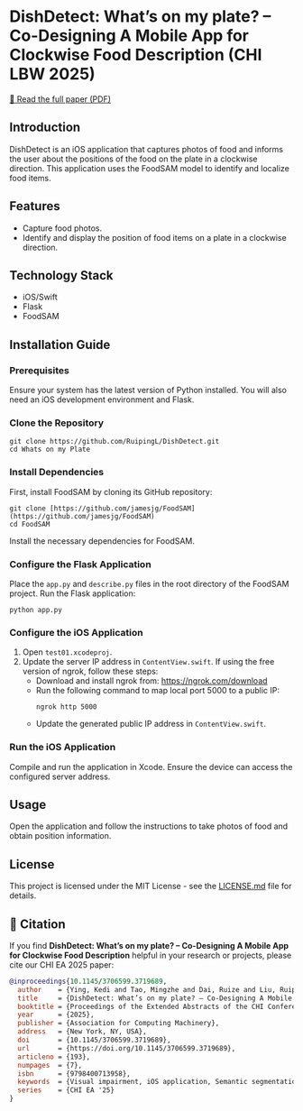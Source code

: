 # DishDetect: What’s on my plate? – Co-Designing A Mobile App for Clockwise Food Description (CHI LBW 2025)
[📄 Read the full paper (PDF)](https://dl.acm.org/doi/full/10.1145/3706599.3719689)
## Introduction

DishDetect is an iOS application that captures photos of food and informs the user about the positions of the food on the plate in a clockwise direction. This application uses the FoodSAM model to identify and localize food items.

## Features

- Capture food photos.
- Identify and display the position of food items on a plate in a clockwise direction.

## Technology Stack

- iOS/Swift
- Flask
- FoodSAM

## Installation Guide

### Prerequisites

Ensure your system has the latest version of Python installed. You will also need an iOS development environment and Flask.

### Clone the Repository

```
git clone https://github.com/RuipingL/DishDetect.git
cd Whats on my Plate
```

### Install Dependencies

First, install FoodSAM by cloning its GitHub repository:

```
git clone [https://github.com/jamesjg/FoodSAM](https://github.com/jamesjg/FoodSAM)
cd FoodSAM
```

Install the necessary dependencies for FoodSAM.

### Configure the Flask Application

Place the `app.py` and `describe.py` files in the root directory of the FoodSAM project.
Run the Flask application:

```
python app.py
```

### Configure the iOS Application

1. Open `test01.xcodeproj`.
2. Update the server IP address in `ContentView.swift`. If using the free version of ngrok, follow these steps:
   - Download and install ngrok from: https://ngrok.com/download
   - Run the following command to map local port 5000 to a public IP:
     ```
     ngrok http 5000
     ```
   - Update the generated public IP address in `ContentView.swift`.

### Run the iOS Application

Compile and run the application in Xcode. Ensure the device can access the configured server address.

## Usage

Open the application and follow the instructions to take photos of food and obtain position information.


## License

This project is licensed under the MIT License - see the [LICENSE.md](LICENSE) file for details.

## 📖 Citation

If you find **DishDetect: What’s on my plate? – Co-Designing A Mobile App for Clockwise Food Description** helpful in your research or projects, please cite our CHI EA 2025 paper:

```bibtex
@inproceedings{10.1145/3706599.3719689,
  author    = {Ying, Kedi and Tao, Mingzhe and Dai, Ruize and Liu, Ruiping and M\"{u}ller, Karin and Jaworek, Gerhard and Zhang, Jiaming and Stiefelhagen, Rainer},
  title     = {DishDetect: What’s on my plate? – Co-Designing A Mobile App for Clockwise Food Description},
  booktitle = {Proceedings of the Extended Abstracts of the CHI Conference on Human Factors in Computing Systems},
  year      = {2025},
  publisher = {Association for Computing Machinery},
  address   = {New York, NY, USA},
  doi       = {10.1145/3706599.3719689},
  url       = {https://doi.org/10.1145/3706599.3719689},
  articleno = {193},
  numpages  = {7},
  isbn      = {9798400713958},
  keywords  = {Visual impairment, iOS application, Semantic segmentation, Food classification},
  series    = {CHI EA '25}
}

